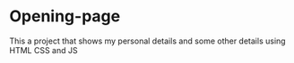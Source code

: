 # Opening-page
This a project that shows my personal details and some other details using HTML CSS and JS
